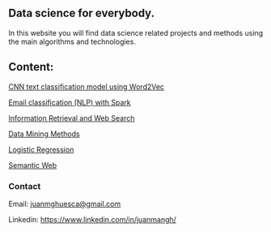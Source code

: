 ## Data science for everybody.

In this website you will find data science related projects and methods using the main algorithms and technologies.


## Content:
[CNN text classification model using Word2Vec](https://github.com/juanmangh/CNN-text-classification-with-Word2Vec)

[Email classification (NLP) with Spark](https://github.com/juanmangh/Email-Classification-NLP-Spark)

[Information Retrieval and Web Search](https://github.com/juanmangh/Information-retrieval-Web-search)

[Data Mining Methods](https://github.com/juanmangh/Data-mining-methods)

[Logistic Regression](https://github.com/juanmangh/Logistic-regression)

[Semantic Web](https://github.com/juanmangh/Semantic-Web-RDF)







###
### Contact
Email: juanmghuesca@gmail.com

Linkedin: https://www.linkedin.com/in/juanmangh/
